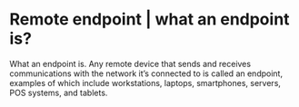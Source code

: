 # Remote endpoint | what an endpoint is?
What an endpoint is. Any remote device that sends and receives communications with the network it’s connected to is called an endpoint, examples of which include workstations, laptops, smartphones, servers, POS systems, and tablets. 
